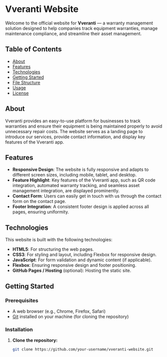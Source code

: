 # Vveranti Website

Welcome to the official website for **Vveranti** — a warranty management solution designed to help companies track equipment warranties, manage maintenance compliance, and streamline their asset management.

## Table of Contents
- [About](#about)
- [Features](#features)
- [Technologies](#technologies)
- [Getting Started](#getting-started)
- [File Structure](#file-structure)
- [Usage](#usage)
- [License](#license)

## About
Vveranti provides an easy-to-use platform for businesses to track warranties and ensure their equipment is being maintained properly to avoid unnecessary repair costs. The website serves as a landing page to introduce our services, provide contact information, and display key features of the Vveranti app.

## Features
- **Responsive Design**: The website is fully responsive and adapts to different screen sizes, including mobile, tablet, and desktop.
- **Feature Highlight**: Key features of the Vveranti app, such as QR code integration, automated warranty tracking, and seamless asset management integration, are displayed prominently.
- **Contact Form**: Users can easily get in touch with us through the contact form on the contact page.
- **Footer Integration**: A consistent footer design is applied across all pages, ensuring uniformity.

## Technologies
This website is built with the following technologies:
- **HTML5**: For structuring the web pages.
- **CSS3**: For styling and layout, including Flexbox for responsive design.
- **JavaScript**: For form validation and dynamic content (if applicable).
- **Flexbox**: Ensuring responsive design and footer positioning.
- **GitHub Pages / Hosting** (optional): Hosting the static site.

## Getting Started

### Prerequisites
- A web browser (e.g., Chrome, Firefox, Safari)
- [Git](https://git-scm.com/) installed on your machine (for cloning the repository)

### Installation

1. **Clone the repository:**
   ```bash
   git clone https://github.com/your-username/vveranti-website.git
